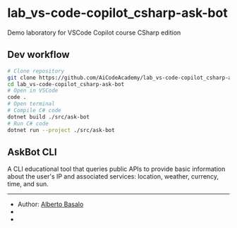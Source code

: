 # lab_vs-code-copilot_csharp-ask-bot
Demo laboratory for VSCode Copilot course CSharp edition

## Dev workflow

```bash
# Clone repository
git clone https://github.com/AiCodeAcademy/lab_vs-code-copilot_csharp-ask-bot.git
cd lab_vs-code-copilot_csharp-ask-bot
# Open in VSCode
code .
# Open terminal 
# Compile C# code
dotnet build ./src/ask-bot
# Run C# code
dotnet run --project ./src/ask-bot 
```

## AskBot CLI

A CLI educational tool that queries public APIs to provide basic information about the user's IP and associated services: location, weather, currency, time, and sun.

---

- Author: [Alberto Basalo](https://albertobasalo.dev)
- [GitHub Org]: https://github.com/AiCodeAcademy
- [Repository]: https://github.com/AiCodeAcademy/lab_vs-code-copilot_csharp-ask-bot